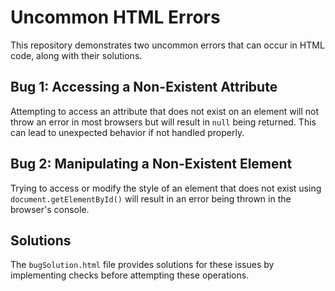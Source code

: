# Uncommon HTML Errors

This repository demonstrates two uncommon errors that can occur in HTML code, along with their solutions.

## Bug 1: Accessing a Non-Existent Attribute

Attempting to access an attribute that does not exist on an element will not throw an error in most browsers but will result in `null` being returned.  This can lead to unexpected behavior if not handled properly.

## Bug 2: Manipulating a Non-Existent Element

Trying to access or modify the style of an element that does not exist using `document.getElementById()` will result in an error being thrown in the browser's console.

## Solutions

The `bugSolution.html` file provides solutions for these issues by implementing checks before attempting these operations.